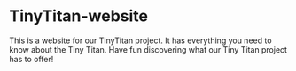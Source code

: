 # TinyTitan-website
This is a website for our TinyTitan project.
It has everything you need to know about the Tiny Titan.
Have fun discovering what our Tiny Titan project has to offer!
